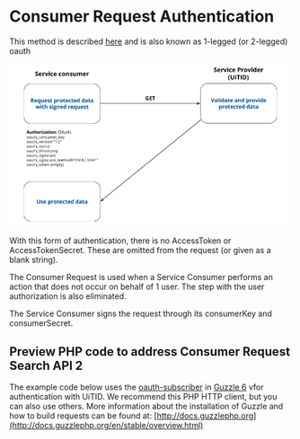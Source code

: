 ---
---

# Consumer Request Authentication

This method is described [here](http://oauthbible.com/#oauth-10a-one-legged) and is also known as 1-legged (or 2-legged) oauth

![1-legged oauth](/img/2leggednew.png "1-legged oauth")

With this form of authentication, there is no AccessToken or AccessTokenSecret. These are omitted from the request (or given as a blank string).

The Consumer Request is used when a Service Consumer performs an action that does not occur on behalf of 1 user. The step with the user authorization is also eliminated.

The Service Consumer signs the request through its consumerKey and consumerSecret.

## Preview PHP code to address Consumer Request Search API 2

The example code below uses the [oauth-subscriber](https://github.com/guzzle/oauth-subscriber) in [Guzzle 6](https://github.com/guzzle/guzzle) vfor authentication with UiTID. We recommend this PHP HTTP client, but you can also use others. More information about the installation of Guzzle and how to build requests can be found at: [http://docs.guzzlephp.org](http://docs.guzzlephp.org/en/stable/overview.html)

<script src="https://gist.github.com/stijnswaanen/4ed6757c57c9ca1c21fc84ad254781e8.js"></script>
